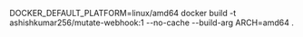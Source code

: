 DOCKER_DEFAULT_PLATFORM=linux/amd64 docker build -t ashishkumar256/mutate-webhook:1 --no-cache   --build-arg ARCH=amd64 .
